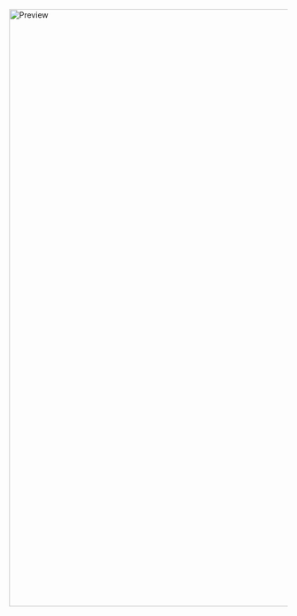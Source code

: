 <img width="1920" height="1080" alt="Preview" src="https://github.com/user-attachments/assets/0f76f094-daf3-46f6-8d2c-07ea7e660d81" />
